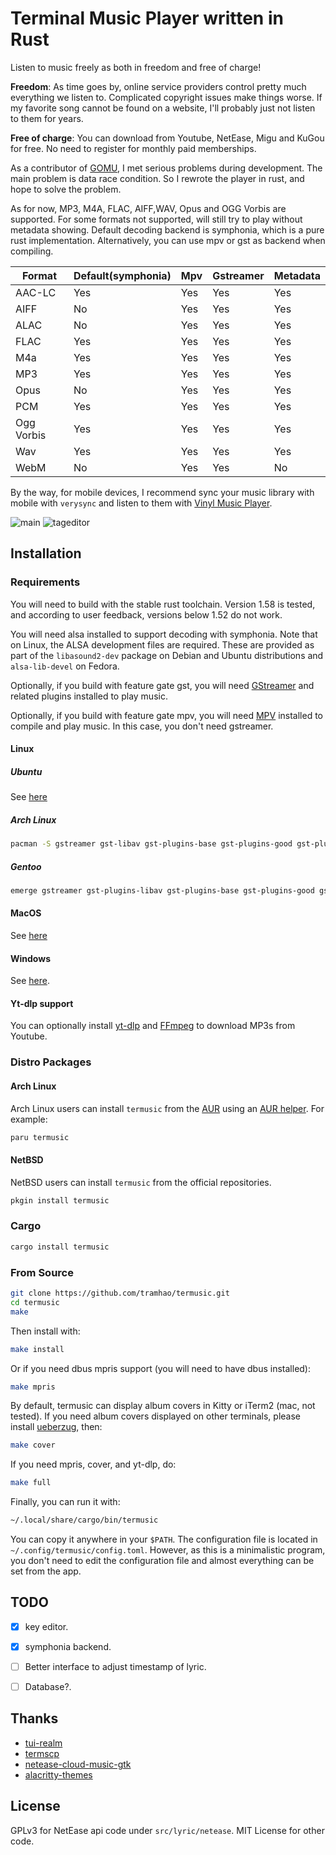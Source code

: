 # Terminal Music Player written in Rust

Listen to music freely as both in freedom and free of charge!

**Freedom**: As time goes by, online service providers control pretty much everything we listen to.
Complicated copyright issues make things worse. If my favorite song cannot be found on a website, 
I'll probably just not listen to them for years.

**Free of charge**: You can download from Youtube, NetEase, Migu and KuGou for free. No need to 
register for monthly paid memberships.

As a contributor of [GOMU](https://github.com/issadarkthing/gomu), I met serious problems during 
development. The main problem is data race condition. So I rewrote the player in rust, and hope to
solve the problem.

As for now, MP3, M4A, FLAC, AIFF,WAV, Opus and OGG Vorbis are supported. For some formats not supported, 
will still try to play without metadata showing. Default decoding backend is symphonia, which is a
pure rust implementation. Alternatively, you can use mpv or gst as backend when compiling.

| Format                   |  Default(symphonia) | Mpv     | Gstreamer | Metadata  |
|--------------------------|---------------------|---------|-----------|-----------|
| AAC-LC                   |  Yes                | Yes     | Yes       | Yes       |
| AIFF                     |  No                 | Yes     | Yes       | Yes       |
| ALAC                     |  No                 | Yes     | Yes       | Yes       |
| FLAC                     |  Yes                | Yes     | Yes       | Yes       |
| M4a                      |  Yes                | Yes     | Yes       | Yes       |
| MP3                      |  Yes                | Yes     | Yes       | Yes       |
| Opus                     |  No                 | Yes     | Yes       | Yes       |
| PCM                      |  Yes                | Yes     | Yes       | Yes       |
| Ogg Vorbis               |  Yes                | Yes     | Yes       | Yes       |
| Wav                      |  Yes                | Yes     | Yes       | Yes       |
| WebM                     |  No                 | Yes     | Yes       | No        |


By the way, for mobile devices, I recommend sync your music library with mobile with `verysync` and 
listen to them with [Vinyl Music Player](https://github.com/AdrienPoupa/VinylMusicPlayer).

![main](https://github.com/tramhao/termusic/blob/master/screenshots/main.png?raw=true)
![tageditor](https://github.com/tramhao/termusic/blob/master/screenshots/tageditor.png?raw=true)

## Installation

### Requirements

You will need to build with the stable rust toolchain. Version 1.58 is tested, and according to
user feedback, versions below 1.52 do not work.

You will need alsa installed to support decoding with symphonia. Note that on Linux, the ALSA development files are required. These are provided as part of the `libasound2-dev` package on Debian and Ubuntu distributions and `alsa-lib-devel` on Fedora.

Optionally, if you build with feature gate gst, you will need [GStreamer](https://gstreamer.freedesktop.org) and related plugins installed to play music.

Optionally, if you build with feature gate mpv, you will need [MPV](https://mpv.io/) installed to compile and play music. In this case, you don't need gstreamer.

#### Linux

##### Ubuntu

See [here](https://gstreamer.freedesktop.org/documentation/installing/on-linux.html?gi-language=c#install-gstreamer-on-ubuntu-or-debian)

##### Arch Linux

```bash
pacman -S gstreamer gst-libav gst-plugins-base gst-plugins-good gst-plugins-bad gst-plugins-ugly
```

##### Gentoo

```bash
emerge gstreamer gst-plugins-libav gst-plugins-base gst-plugins-good gst-plugins-bad gst-plugins-ugly gst-plugins-meta
```

#### MacOS

See [here](https://gstreamer.freedesktop.org/download/#macos)

#### Windows

See [here](https://gstreamer.freedesktop.org/download/#windows).

#### Yt-dlp support

You can optionally install [yt-dlp](https://github.com/yt-dlp/yt-dlp/) and [FFmpeg](https://www.ffmpeg.org/download.html) to download MP3s from Youtube.


### Distro Packages

#### Arch Linux

Arch Linux users can install `termusic` from the [AUR](https://aur.archlinux.org/) using an [AUR helper](https://wiki.archlinux.org/index.php/AUR_helpers). For example:

```bash
paru termusic
```

#### NetBSD

NetBSD users can install `termusic` from the official repositories.

```bash
pkgin install termusic
```

### Cargo

```bash
cargo install termusic
```

### From Source

```bash
git clone https://github.com/tramhao/termusic.git
cd termusic
make
```

Then install with:

```bash
make install
```

Or if you need dbus mpris support (you will need to have dbus installed):

```bash
make mpris
```

By default, termusic can display album covers in Kitty or iTerm2 (mac, not tested).
If you need album covers displayed on other terminals, please install [ueberzug](https://github.com/seebye/ueberzug), then:

```bash
make cover
```

If you need mpris, cover, and yt-dlp, do:

```bash
make full
```

Finally, you can run it with:

```bash
~/.local/share/cargo/bin/termusic
```

You can copy it anywhere in your `$PATH`. The configuration file is located in `~/.config/termusic/config.toml`.
However, as this is a minimalistic program, you don't need to edit the configuration file and almost everything can be set from the app.

## TODO
- [x] key editor.
- [x] symphonia backend.
- [ ] Better interface to adjust timestamp of lyric.
- [ ] Database?.


## Thanks
- [tui-realm](https://github.com/veeso/tui-realm) 
- [termscp](https://github.com/veeso/termscp)
- [netease-cloud-music-gtk](https://github.com/gmg137/netease-cloud-music-gtk)
- [alacritty-themes](https://github.com/rajasegar/alacritty-themes)

## License

GPLv3 for NetEase api code under `src/lyric/netease`.
MIT License for other code.
